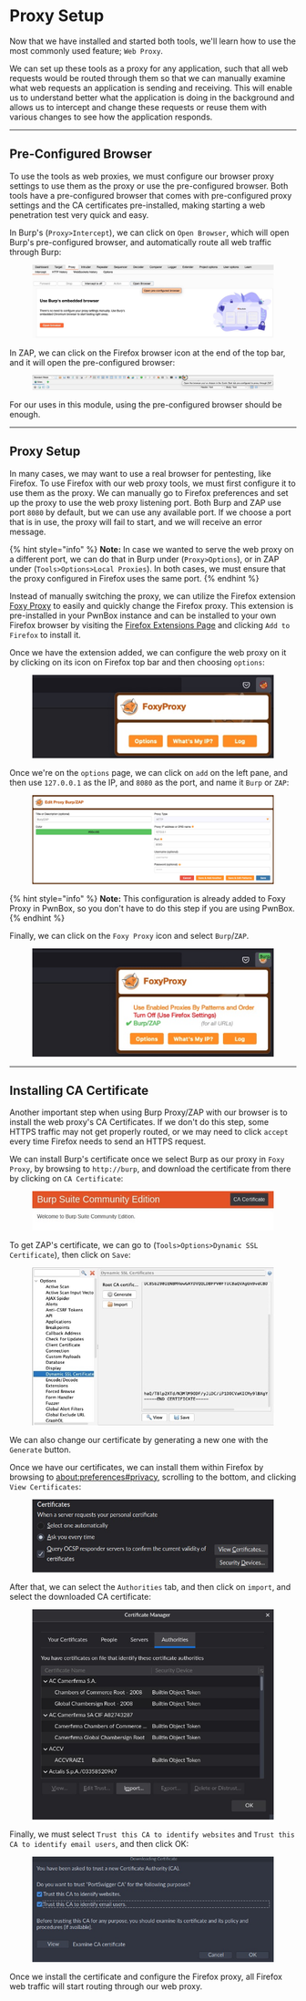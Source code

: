 # Proxy Setup

Now that we have installed and started both tools, we'll learn how to use the most commonly used feature; `Web Proxy`.

We can set up these tools as a proxy for any application, such that all web requests would be routed through them so that we can manually examine what web requests an application is sending and receiving. This will enable us to understand better what the application is doing in the background and allows us to intercept and change these requests or reuse them with various changes to see how the application responds.

***

## Pre-Configured Browser

To use the tools as web proxies, we must configure our browser proxy settings to use them as the proxy or use the pre-configured browser. Both tools have a pre-configured browser that comes with pre-configured proxy settings and the CA certificates pre-installed, making starting a web penetration test very quick and easy.

In Burp's (`Proxy>Intercept`), we can click on `Open Browser`, which will open Burp's pre-configured browser, and automatically route all web traffic through Burp:

<figure><img src="../../../../.gitbook/assets/image (205).png" alt=""><figcaption></figcaption></figure>

In ZAP, we can click on the Firefox browser icon at the end of the top bar, and it will open the pre-configured browser:

<figure><img src="../../../../.gitbook/assets/image (206).png" alt=""><figcaption></figcaption></figure>

For our uses in this module, using the pre-configured browser should be enough.

***

## Proxy Setup

In many cases, we may want to use a real browser for pentesting, like Firefox. To use Firefox with our web proxy tools, we must first configure it to use them as the proxy. We can manually go to Firefox preferences and set up the proxy to use the web proxy listening port. Both Burp and ZAP use port `8080` by default, but we can use any available port. If we choose a port that is in use, the proxy will fail to start, and we will receive an error message.

{% hint style="info" %}
**Note:** In case we wanted to serve the web proxy on a different port, we can do that in Burp under (`Proxy>Options`), or in ZAP under (`Tools>Options>Local Proxies`). In both cases, we must ensure that the proxy configured in Firefox uses the same port.
{% endhint %}

Instead of manually switching the proxy, we can utilize the Firefox extension [Foxy Proxy](https://addons.mozilla.org/en-US/firefox/addon/foxyproxy-standard/) to easily and quickly change the Firefox proxy. This extension is pre-installed in your PwnBox instance and can be installed to your own Firefox browser by visiting the [Firefox Extensions Page](https://addons.mozilla.org/en-US/firefox/addon/foxyproxy-standard/) and clicking `Add to Firefox` to install it.

Once we have the extension added, we can configure the web proxy on it by clicking on its icon on Firefox top bar and then choosing `options`:

<figure><img src="../../../../.gitbook/assets/image (207).png" alt=""><figcaption></figcaption></figure>

Once we're on the `options` page, we can click on `add` on the left pane, and then use `127.0.0.1` as the IP, and `8080` as the port, and name it `Burp` or `ZAP`:

<figure><img src="../../../../.gitbook/assets/image (208).png" alt=""><figcaption></figcaption></figure>

{% hint style="info" %}
**Note:** This configuration is already added to Foxy Proxy in PwnBox, so you don't have to do this step if you are using PwnBox.
{% endhint %}

Finally, we can click on the `Foxy Proxy` icon and select `Burp`/`ZAP`.

<figure><img src="../../../../.gitbook/assets/image (209).png" alt=""><figcaption></figcaption></figure>

***

## Installing CA Certificate

Another important step when using Burp Proxy/ZAP with our browser is to install the web proxy's CA Certificates. If we don't do this step, some HTTPS traffic may not get properly routed, or we may need to click `accept` every time Firefox needs to send an HTTPS request.

We can install Burp's certificate once we select Burp as our proxy in `Foxy Proxy`, by browsing to `http://burp`, and download the certificate from there by clicking on `CA Certificate`:

<figure><img src="../../../../.gitbook/assets/image (210).png" alt=""><figcaption></figcaption></figure>

To get ZAP's certificate, we can go to (`Tools>Options>Dynamic SSL Certificate`), then click on `Save`:

<figure><img src="../../../../.gitbook/assets/image (211).png" alt=""><figcaption></figcaption></figure>

We can also change our certificate by generating a new one with the `Generate` button.

Once we have our certificates, we can install them within Firefox by browsing to [about:preferences#privacy](about:preferences#privacy), scrolling to the bottom, and clicking `View Certificates`:

<figure><img src="../../../../.gitbook/assets/image (212).png" alt=""><figcaption></figcaption></figure>

After that, we can select the `Authorities` tab, and then click on `import`, and select the downloaded CA certificate:

<figure><img src="../../../../.gitbook/assets/image (213).png" alt=""><figcaption></figcaption></figure>

Finally, we must select `Trust this CA to identify websites` and `Trust this CA to identify email users`, and then click OK:

<figure><img src="../../../../.gitbook/assets/image (214).png" alt=""><figcaption></figcaption></figure>

Once we install the certificate and configure the Firefox proxy, all Firefox web traffic will start routing through our web proxy.
